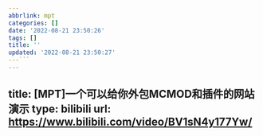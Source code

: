 ```yaml
---
abbrlink: mpt
categories: []
date: '2022-08-21 23:50:26'
tags: []
title: ''
updated: '2022-08-21 23:50:27'
---```
---
```

title: [MPT]一个可以给你外包MCMOD和插件的网站演示
type: bilibili
url: https://www.bilibili.com/video/BV1sN4y177Yw/
---
```
